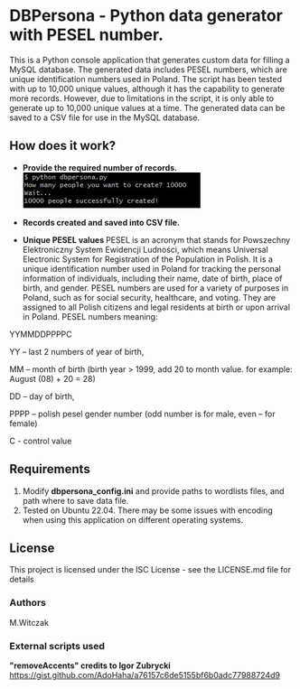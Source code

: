 # DBPersona - Python data generator with PESEL number.
This is a Python console application that generates custom data for filling a MySQL database. The generated data includes PESEL numbers, which are unique identification numbers used in Poland. The script has been tested with up to 10,000 unique values, although it has the capability to generate more records. However, due to limitations in the script, it is only able to generate up to 10,000 unique values at a time. The generated data can be saved to a CSV file for use in the MySQL database.
## How does it work?
* <b>Provide the required number of records.</b><br>
![Welcome screen](/Demo_images/dbpersona.jpg)
* <b>Records created and saved into CSV file.</b>

* <b> Unique PESEL values </b>
PESEL is an acronym that stands for Powszechny Elektroniczny System Ewidencji Ludności, which means Universal Electronic System for Registration of the Population in Polish. It is a unique identification number used in Poland for tracking the personal information of individuals, including their name, date of birth, place of birth, and gender. PESEL numbers are used for a variety of purposes in Poland, such as for social security, healthcare, and voting. They are assigned to all Polish citizens and legal residents at birth or upon arrival in Poland.
PESEL numbers meaning:

YYMMDDPPPPC

YY – last 2 numbers of year of birth,

MM – month of birth (birth year > 1999, add 20 to month value. for example: August (08) + 20 = 28)

DD – day of birth,

PPPP – polish pesel gender number (odd number is for male, even – for female)

C - control value

## Requirements
1. Modify <b>dbpersona_config.ini</b> and provide paths to wordlists files, and path where to save data file.
2. Tested on Ubuntu 22.04. There may be some issues with encoding when using this application on different operating systems.

## License
This project is licensed under the ISC License - see the LICENSE.md file for details

### Authors
M.Witczak

### External scripts used
<b>"removeAccents" credits to Igor Zubrycki</b>
https://gist.github.com/AdoHaha/a76157c6de5155bf6b0adc77988724d9




